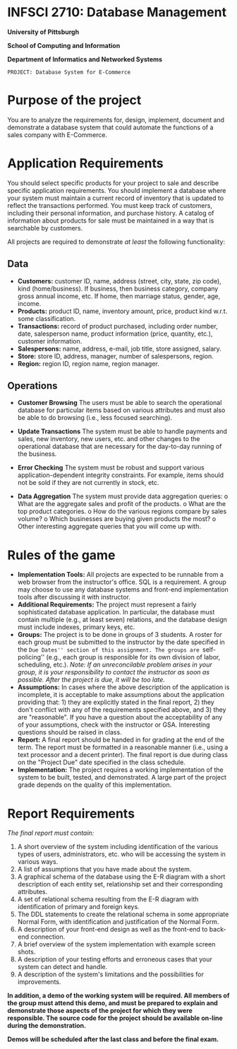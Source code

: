 
# INFSCI 2710: Database Management
**University of Pittsburgh**

**School of Computing and Information**

**Department of Informatics and Networked Systems**

```
PROJECT: Database System for E-Commerce
```
# Purpose of the project

You are to analyze the requirements for, design, implement, document and demonstrate a
database system that could automate the functions of a sales company with E-Commerce.

# Application Requirements

You should select specific products for your project to sale and describe specific application
requirements. You should implement a database where your system must maintain a current
record of inventory that is updated to reflect the transactions performed. You must keep track of
customers, including their personal information, and purchase history. A catalog of information
about products for sale must be maintained in a way that is searchable by customers.

All projects are required to demonstrate _at least_ the following functionality:

## Data

- **Customers:** customer ID, name, address (street, city, state, zip code), kind
    (home/business). If business, then business category, company gross annual income, etc.
    If home, then marriage status, gender, age, income.
- **Products:** product ID, name, inventory amount, price, product kind w.r.t. some
    classification.
- **Transactions:** record of product purchased, including order number, date, salesperson
    name, product information (price, quantity, etc.), customer information.
- **Salespersons:** name, address, e-mail, job title, store assigned, salary.
- **Store:** store ID, address, manager, number of salespersons, region.
- **Region:** region ID, region name, region manager.

## Operations

- **Customer Browsing** The users must be able to search the operational database for
    particular items based on various attributes and must also be able to do browsing (i.e.,
    less focused searching).


- **Update Transactions** The system must be able to handle payments and sales, new
    inventory, new users, etc. and other changes to the operational database that are necessary
    for the day-to-day running of the business.
- **Error Checking** The system must be robust and support various application-dependent
    integrity constraints. For example, items should not be sold if they are not currently in
    stock, etc.
- **Data Aggregation** The system must provide data aggregation queries:
    o What are the aggregate sales and profit of the products.
    o What are the top product categories.
    o How do the various regions compare by sales volume?
    o Which businesses are buying given products the most?
    o Other interesting aggregate queries that you will come up with.

# Rules of the game

- **Implementation Tools:** All projects are expected to be runnable from a web browser
    from the instructor's office. SQL is a requirement. A group may choose to use any
    database systems and front-end implementation tools after discussing it with instructor.
- **Additional Requirements:** The project must represent a fairly sophisticated database
    application. In particular, the database must contain multiple (e.g., at least seven)
    relations, and the database design must include indexes, primary keys, etc.
- **Groups:** The project is to be done in groups of 3 students. A roster for each group must
    be submitted to the instructor by the date specified in the ``Due Dates'' section of this
    assignment. The groups are ``self-policing'' (e.g., each group is responsible for its own
    division of labor, scheduling, etc.). _Note: If an unreconcilable problem arises in your_
    _group, it is your responsibility to contact the instructor as soon as possible. After the_
    _project is due, it will be too late._
- **Assumptions:** In cases where the above description of the application is incomplete, it is
    acceptable to make assumptions about the application providing that: 1) they are
    explicitly stated in the final report, 2) they don't conflict with any of the requirements
    specified above, and 3) they are "reasonable". If you have a question about the
    acceptability of any of your assumptions, check with the instructor or GSA. Interesting
    questions should be raised in class.
- **Report:** A final report should be handed in for grading at the end of the term. The report
    must be formatted in a reasonable manner (i.e., using a text processor and a decent
    printer). The final report is due during class on the "Project Due" date specified in the
    class schedule.
- **Implementation:** The project requires a working implementation of the system to be
    built, tested, and demonstrated. A large part of the project grade depends on the quality of
    this implementation.

# Report Requirements

_The final report must contain:_


1. A short overview of the system including identification of the various types of users,
    administrators, etc. who will be accessing the system in various ways.
2. A list of assumptions that you have made about the system.
3. A graphical schema of the database using the E-R diagram with a short description of
    each entity set, relationship set and their corresponding attributes.
4. A set of relational schema resulting from the E-R diagram with identification of primary
    and foreign keys.
5. The DDL statements to create the relational schema in some appropriate Normal Form,
    with identification and justification of the Normal Form.
6. A description of your front-end design as well as the front-end to back-end connection.
7. A brief overview of the system implementation with example screen shots.
8. A description of your testing efforts and erroneous cases that your system can detect and
    handle.
9. A description of the system's limitations and the possibilities for improvements.

**In addition, a demo of the working system will be required. All members of the group must
attend this demo, and must be prepared to explain and demonstrate those aspects of the
project for which they were responsible. The source code for the project should be
available on-line during the demonstration.**

**Demos will be scheduled after the last class and before the final exam.**


